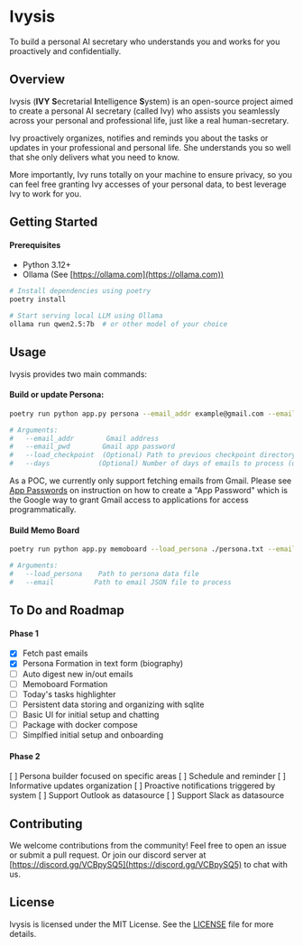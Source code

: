 # Ivysis
To build a personal AI secretary who understands you and works for you proactively and confidentially.

## Overview
Ivysis (**IVY** **S**ecretarial **I**ntelligence **S**ystem) is an open-source project aimed to create a personal AI secretary (called Ivy) who assists you seamlessly across your personal and professional life, just like a real human-secretary.

Ivy proactively organizes, notifies and reminds you about the tasks or updates in your professional and personal life. She understands you so well that she only delivers what you need to know.

More importantly, Ivy runs totally on your machine to ensure privacy, so you can feel free granting Ivy accesses of your personal data, to best leverage Ivy to work for you.

## Getting Started
#### Prerequisites
* Python 3.12+
* Ollama (See [https://ollama.com](https://ollama.com))

```bash
# Install dependencies using poetry
poetry install

# Start serving local LLM using Ollama
ollama run qwen2.5:7b  # or other model of your choice
```

## Usage

Ivysis provides two main commands:
#### Build or update Persona:
```bash
poetry run python app.py persona --email_addr example@gmail.com --email_pwd 'your-app-password' [--load_checkpoint ./data/{run_id}/checkpoint_{idx}] [--days 3]

# Arguments:
#   --email_addr        Gmail address
#   --email_pwd        Gmail app password
#   --load_checkpoint  (Optional) Path to previous checkpoint directory
#   --days            (Optional) Number of days of emails to process (default: 3)
```
As a POC, we currently only support fetching emails from Gmail. 
Please see [App Passwords](https://knowledge.workspace.google.com/kb/how-to-create-app-passwords-000009237) on instruction on how to create a "App Password" which is the Google way to grant Gmail access to applications for access programmatically.

#### Build Memo Board
```bash
poetry run python app.py memoboard --load_persona ./persona.txt --email ./email.json

# Arguments:
#   --load_persona    Path to persona data file
#   --email          Path to email JSON file to process
```

## To Do and Roadmap

#### Phase 1
- [X] Fetch past emails
- [X] Persona Formation in text form (biography)
- [ ] Auto digest new in/out emails
- [ ] Memoboard Formation
- [ ] Today's tasks highlighter
- [ ] Persistent data storing and organizing with sqlite
- [ ] Basic UI for initial setup and chatting
- [ ] Package with docker compose
- [ ] Simplfied initial setup and onboarding

#### Phase 2
[ ] Persona builder focused on specific areas
[ ] Schedule and reminder
[ ] Informative updates organization
[ ] Proactive notifications triggered by system
[ ] Support Outlook as datasource
[ ] Support Slack as datasource


## Contributing

We welcome contributions from the community!
Feel free to open an issue or submit a pull request.
Or join our discord server at [https://discord.gg/VCBpySQ5](https://discord.gg/VCBpySQ5) to chat with us.

## License
Ivysis is licensed under the MIT License. See the [LICENSE](LICENSE) file for more details.
